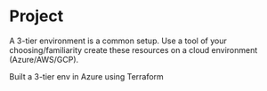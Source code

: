 # Project

A 3-tier environment is a common setup. Use a tool of your choosing/familiarity create these resources on a cloud environment (Azure/AWS/GCP).

Built a 3-tier env in Azure using Terraform
